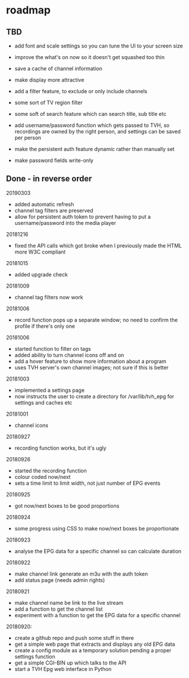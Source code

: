 # roadmap

## TBD

* add font and scale settings so you can tune the UI to your screen size
* improve the what's on now so it doesn't get squashed too thin
* save a cache of channel information
* make display more attractive

* add a filter feature, to exclude or only include channels
* some sort of TV region filter
* some soft of search feature which can search title, sub title etc

* add username/password function which gets passed to TVH, so
  recordings are owned by the right person, and settings can be
  saved per person
* make the persistent auth feature dynamic rather than manually set
* make password fields write-only


## Done - in reverse order

20190303
* added automatic refresh
* channel tag filters are preserved
* allow for persistent auth token to prevent having to put a username/password into the media player

20181216
* fixed the API calls which got broke when I previously made the HTML more W3C compliant

20181015
* added upgrade check

20181009
* channel tag filters now work

20181006
* record function pops up a separate window; no need to confirm the profile if there's only one

20181006
* started function to filter on tags
* added ability to turn channel icons off and on
* add a hover feature to show more information about a program
* uses TVH server's own channel images; not sure if this is better

20181003
* implemented a settings page
* now instructs the user to create a directory for /var/lib/tvh_epg for settings and caches etc

20181001
* channel icons

20180927
* recording function works, but it's ugly

20180926
* started the recording function
* colour coded now/next
* sets a time limit to limit width, not just number of EPG events

20180925
* got now/next boxes to be good proportions

20180924
* some progress using CSS to make now/next boxes be proportionate

20180923
* analyse the EPG data for a specific channel so can calculate duration

20180922
* make channel link generate an m3u with the auth token
* add status page (needs admin rights)

20180921
* make channel name be link to the live stream
* add a function to get the channel list
* experiment with a function to get the EPG data for a specific channel

20180920:
* create a github repo and push some stuff in there
* get a simple web page that extracts and displays any old EPG data
* create a config module as a temporary solution pending a proper settings function
* get a simple CGI-BIN up which talks to the API
* start a TVH Epg web interface in Python

